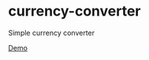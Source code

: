 # currency-converter
Simple currency converter

[Demo](https://palubskimaciej.github.io/currency-converter/)
